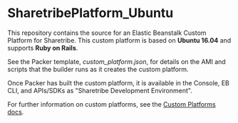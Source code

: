SharetribePlatform_Ubuntu
==========================
This repository contains the source for an Elastic Beanstalk Custom Platform for Sharetribe.
This custom platform is based on **Ubuntu 16.04** and supports **Ruby on Rails**.

See the Packer template, *custom_platform.json*, for details on the AMI and
scripts that the builder runs as it creates the custom platform.

Once Packer has built the custom platform, it is available in the Console,
EB CLI, and APIs/SDKs as "Sharetribe Development Environment".

For further information on custom platforms, see the
[Custom Platforms docs](http://docs.aws.amazon.com/elasticbeanstalk/latest/dg/custom-platforms.html).

